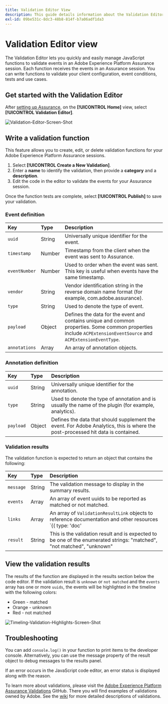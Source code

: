 ```yaml
---
title: Validation Editor View
description: This guide details information about the Validation Editor view in Adobe Experience Platform Assurance.
exl-id: 09be531c-8dc3-48b8-814f-b7a06adf1da3
---
```

# Validation Editor view

The Validation Editor lets you quickly and easily manage JavaScript functions to validate events in an Adobe Experience Platform Assurance session. Each function receives the events in an Assurance session. You can write functions to validate your client configuration, event conditions, tests and use cases.

## Get started with the Validation Editor

After [setting up Assurance](../tutorials/implement-assurance.md), on the **[!UICONTROL Home]** view, select **[!UICONTROL Validation Editor]**.

![Validation-Editor-Screen-Shot](https://user-images.githubusercontent.com/6597105/198680074-f548a646-6f2f-4a65-82fd-0f1687d869bf.png)

## Write a validation function

This feature allows you to create, edit, or delete validation functions for your Adobe Experience Platform Assurance sessions.

1. Select **[!UICONTROL Create a New Validation]**.
2. Enter a **name** to identify the validation, then provide a **category** and a **description**.
3. Edit the code in the editor to validate the events for your Assurance session.

Once the function tests are complete, select **[!UICONTROL Publish]** to save your validation.

### Event definition

| Key | Type | Description |
| :--- | :--- | :--- |
| `uuid` | String | Universally unique identifier for the event. |
| `timestamp` | Number | Timestamp from the client when the event was sent to Assurance. |
| `eventNumber` | Number | Used to order when the event was sent. This key is useful when events have the same timestamp. |
| `vendor` | String | Vendor identification string in the reverse domain name format (for example, com.adobe.assurance). |
| `type` | String | Used to denote the type of event. |
| `payload` | Object | Defines the data for the event and contains unique and common properties. Some common properties include `ACPExtensionEventSource` and `ACPExtensionEventType`. |
| `annotations` | Array | An array of annotation objects. |

### Annotation definition

| Key | Type | Description |
| :--- | :--- | :--- |
| `uuid` | String | Universally unique identifier for the annotation. |
| `type` | String | Used to denote the type of annotation and is usually the name of the plugin (for example, analytics). |
| `payload` | Object | Defines the data that should supplement the event. For Adobe Analytics, this is where the post-processed hit data is contained. |

### Validation results

The validation function is expected to return an object that contains the following:

| Key | Type | Description |
| :--- | :--- | :--- |
| `message` | String | The validation message to display in the summary results. |
| `events` | Array | An array of event uuids to be reported as matched or not matched. |
| `links` | Array | An array of `ValidationResultLink` objects to reference documentation and other resources `{( type: 'doc'|'product', url: String )}`  |
| `result` | String | This is the validation result and is expected to be one of the enumerated strings: "matched", "not matched", "unknown" |

## View the validation results

The results of the function are displayed in the results section below the code editor. If the validation result is `unknown` or `not matched` and the `events` array has one or more `uuids`, the events will be highlighted in the timeline with the following colors:

* Green - matched
* Orange - unknown
* Red - not matched

![Timeling-Validation-Highlights-Screen-Shot](https://user-images.githubusercontent.com/6597105/198681412-93d10a5a-3212-4e85-850a-aeaf5caf0521.png)

## Troubleshooting

You can add `console.log()` in your function to print items to the developer console. Alternatively, you can use the message property of the result object to debug messages to the results panel.

If an error occurs in the JavaScript code editor, an error status is displayed along with the reason.

To learn more about validations, please visit the [Adobe Experience Platform Assurance Validations](https://github.com/adobe/griffon-validation-plugins) GitHub. There you will find examples of validations owned by Adobe. See the [wiki](https://github.com/adobe/griffon-validation-plugins/wiki) for more detailed descriptions of validations.
